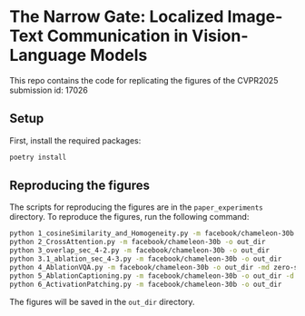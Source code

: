 # The Narrow Gate: Localized Image-Text Communication in Vision-Language Models

This repo contains the code for replicating the figures of the CVPR2025 submission id: 17026

## Setup
First, install the required packages:
```bash
poetry install
```

## Reproducing the figures
The scripts for reproducing the figures are in the `paper_experiments` directory. To reproduce the figures, run the following command:
```bash
python 1_cosineSimilarity_and_Homogeneity.py -m facebook/chameleon-30b -o out_dir
python 2_CrossAttention.py -m facebook/chameleon-30b -o out_dir
python 3_overlap_sec_4-2.py -m facebook/chameleon-30b -o out_dir
python 3.1_ablation_sec_4-3.py -m facebook/chameleon-30b -o out_dir 
python 4_AblationVQA.py -m facebook/chameleon-30b -o out_dir -md zero-shot -n 2000 -a {@end-image,@random-image, @last-image}
python 5_AblationCaptioning.py -m facebook/chameleon-30b -o out_dir -d {coco, flickr} -n 2000 -a {@end-image,@random-image, @last-image}
python 6_ActivationPatching.py -m facebook/chameleon-30b -o out_dir
```

The figures will be saved in the `out_dir` directory.
